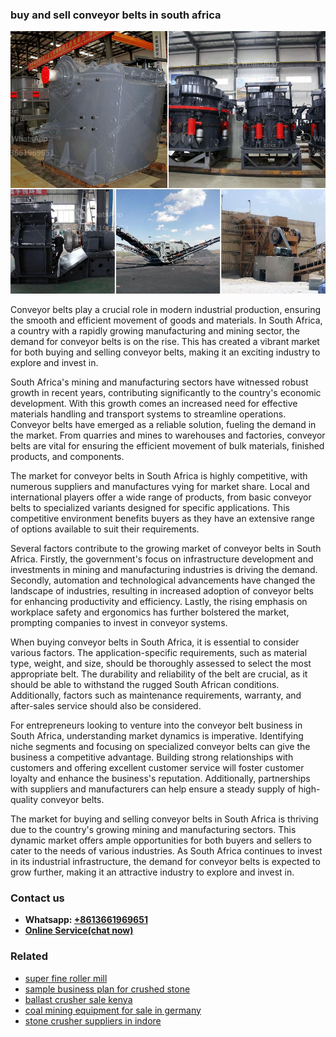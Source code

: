 <h3>buy and sell conveyor belts in south africa</h3><img src='1706767863.jpg' alt=''><p>Conveyor belts play a crucial role in modern industrial production, ensuring the smooth and efficient movement of goods and materials. In South Africa, a country with a rapidly growing manufacturing and mining sector, the demand for conveyor belts is on the rise. This has created a vibrant market for both buying and selling conveyor belts, making it an exciting industry to explore and invest in.</p><p>South Africa's mining and manufacturing sectors have witnessed robust growth in recent years, contributing significantly to the country's economic development. With this growth comes an increased need for effective materials handling and transport systems to streamline operations. Conveyor belts have emerged as a reliable solution, fueling the demand in the market. From quarries and mines to warehouses and factories, conveyor belts are vital for ensuring the efficient movement of bulk materials, finished products, and components.</p><p>The market for conveyor belts in South Africa is highly competitive, with numerous suppliers and manufactures vying for market share. Local and international players offer a wide range of products, from basic conveyor belts to specialized variants designed for specific applications. This competitive environment benefits buyers as they have an extensive range of options available to suit their requirements.</p><p>Several factors contribute to the growing market of conveyor belts in South Africa. Firstly, the government's focus on infrastructure development and investments in mining and manufacturing industries is driving the demand. Secondly, automation and technological advancements have changed the landscape of industries, resulting in increased adoption of conveyor belts for enhancing productivity and efficiency. Lastly, the rising emphasis on workplace safety and ergonomics has further bolstered the market, prompting companies to invest in conveyor systems.</p><p>When buying conveyor belts in South Africa, it is essential to consider various factors. The application-specific requirements, such as material type, weight, and size, should be thoroughly assessed to select the most appropriate belt. The durability and reliability of the belt are crucial, as it should be able to withstand the rugged South African conditions. Additionally, factors such as maintenance requirements, warranty, and after-sales service should also be considered.</p><p>For entrepreneurs looking to venture into the conveyor belt business in South Africa, understanding market dynamics is imperative. Identifying niche segments and focusing on specialized conveyor belts can give the business a competitive advantage. Building strong relationships with customers and offering excellent customer service will foster customer loyalty and enhance the business's reputation. Additionally, partnerships with suppliers and manufacturers can help ensure a steady supply of high-quality conveyor belts.</p><p>The market for buying and selling conveyor belts in South Africa is thriving due to the country's growing mining and manufacturing sectors. This dynamic market offers ample opportunities for both buyers and sellers to cater to the needs of various industries. As South Africa continues to invest in its industrial infrastructure, the demand for conveyor belts is expected to grow further, making it an attractive industry to explore and invest in.</p><h3>Contact us</h3><ul><li><strong>Whatsapp:&nbsp;<a href="https://wa.me/8613661969651">+8613661969651</a></strong></li><li><a href="https://swt.shibang-china.com/?git&amp;zhl&amp;buy and sell conveyor belts in south africa"><strong>Online Service(chat now)</strong></a></li></ul><h3>Related</h3><ul><li><a href='super fine roller mill.md'>super fine roller mill</a></li><li><a href='sample business plan for crushed stone.md'>sample business plan for crushed stone</a></li><li><a href='ballast crusher sale kenya.md'>ballast crusher sale kenya</a></li><li><a href='coal mining equipment for sale in germany.md'>coal mining equipment for sale in germany</a></li><li><a href='stone crusher suppliers in indore.md'>stone crusher suppliers in indore</a></li></ul>